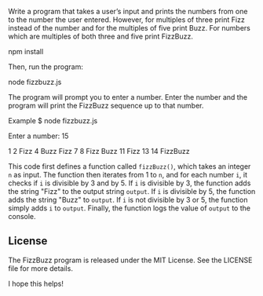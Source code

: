 Write a program that takes a user’s input and prints the numbers from one to the number the user entered. However, for multiples of three print Fizz instead of the number and for the multiples of five print Buzz. For numbers which are multiples of both three and five print FizzBuzz.


npm install


Then, run the program:

node fizzbuzz.js

The program will prompt you to enter a number. Enter the number and the program will print the FizzBuzz sequence up to that number.

Example
$ node fizzbuzz.js

Enter a number: 15

1
2
Fizz
4
Buzz
Fizz
7
8
Fizz
Buzz
11
Fizz
13
14
FizzBuzz

This code first defines a function called `fizzBuzz()`, which takes an integer `n` as input. The function then iterates from 1 to `n`, and for each number `i`, it checks if `i` is divisible by 3 and by 5. If `i` is divisible by 3, the function adds the string "Fizz" to the output string `output`. If `i` is divisible by 5, the function adds the string "Buzz" to `output`. If `i` is not divisible by 3 or 5, the function simply adds `i` to `output`. Finally, the function logs the value of `output` to the console.

## License

The FizzBuzz program is released under the MIT License. See the LICENSE file for more details.


I hope this helps!